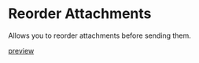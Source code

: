 # Reorder Attachments

Allows you to reorder attachments before sending them.

[preview](https://github.com/user-attachments/assets/64ff388f-1d8a-4f70-9229-52074047343f)

